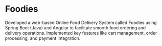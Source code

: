 # Foodies
Developed a web-based Online Food Delivery System called Foodies using Spring Boot (Java) and Angular to facilitate smooth food ordering and delivery operations. Implemented key features like cart management, order processing, and payment integration. 
